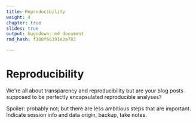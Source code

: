 ```yaml
---
title: Reproducibility
weight: 4
chapter: true
slides: true
output: hugodown::md_document
rmd_hash: f388f66391e3a783

---
```


Reproducibility
===============

We're all about transparency and reproducibility but are your blog posts supposed to be perfectly encapsulated reproducible analyses?

Spoiler: probably not; but there are less ambitious steps that are important. Indicate session info and data origin, backup, take notes.

